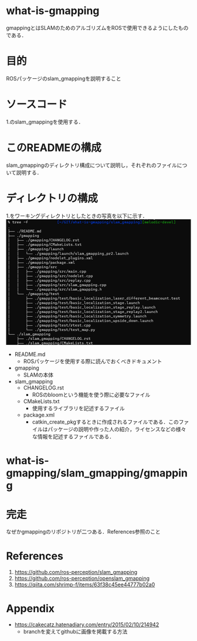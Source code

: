# what-is-gmapping
gmappingとはSLAMのためのアルゴリズムをROSで使用できるようにしたものである．
# 目的
ROSパッケージのslam_gmappingを説明すること
# ソースコード
1.のslam_gmappingを使用する．
# このREADMEの構成
slam_gmappingのディレクトリ構成について説明し，それぞれのファイルについて説明する．
# ディレクトリの構成
1.をワーキングディレクトリとしたときの写真を以下に示す．
![top-page](https://github.com/hellocit/what-is-gmapping/blob/image/a.png)

* README.md 
    * ROSパッケージを使用する際に読んでおくべきドキュメント
* gmapping
    * SLAMの本体
* slam_gmapping
    * CHANGELOG.rst
        * ROSのbloomという機能を使う際に必要なファイル
    * CMakeLists.txt
        * 使用するライブラリを記述するファイル
    * package.xml
        * catkin_create_pkgするときに作成されるファイルである．このファイルはパッケージの説明や作った人の紹介，ライセンスなどの様々な情報を記述するファイルである．

# what-is-gmapping/slam_gmapping/gmapping



# 完走
なぜかgmappingのリポジトリが二つある．References参照のこと
# References
1. https://github.com/ros-perception/slam_gmapping
1. https://github.com/ros-perception/openslam_gmapping
1. https://qiita.com/shrimp-f/items/63f38c45ee44777b02a0



# Appendix
* https://cakecatz.hatenadiary.com/entry/2015/02/10/214942
    * branchを変えてgithubに画像を掲載する方法